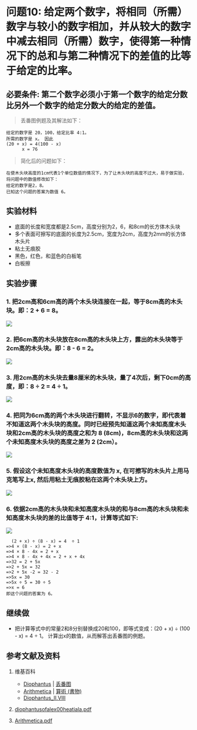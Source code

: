 # 问题10: 给定两个数字，将相同（所需）数字与较小的数字相加，并从较大的数字中减去相同（所需）数字，使得第一种情况下的总和与第二种情况下的差值的比等于给定的比率。

## 必要条件: 第二个数字必须小于第一个数字的给定分数比另外一个数字的给定分数大的给定的差值。

> 丢番图例题及其解法如下：
>  
	给定的数字是 20，100，给定比率 4:1。
	所需的数字是 x。 因此
	(20 + x) = 4(100 - x)
	      x = 76

> 简化后的问题如下：
>  
	在使木头块高度的1cm代表1个单位数值的情况下，为了让木头块的高度不过大，易于做实验，将问题中的数值修改如下：
	给定的数字是2，8。
	已知这个问题的答案为数值 6。

## 实验材料

- 底面的长度和宽度都是2.5cm，高度分别为2，6，和8cm的长方体木头块
- 多个表面可擦写的底面的长度为2.5cm，宽度为2cm，高度为2mm的长方体木头片
- 粘土无痕胶
- 黑色，红色，和蓝色的白板笔
- 白板擦

## 实验步骤

### 1. 把2cm高和6cm高的两个木头块连接在一起，等于8cm高的木头块。即：2 + 6 = 8。
![](/images/函数和极限/丢番图的《算术》中典型的推演实验/卷1/问题10/1a1.jpg)

### 2. 把6cm高的木头块放在8cm高的木头块上方，露出的木头块等于2cm高的木头块。即：8 - 6 = 2。
![](/images/函数和极限/丢番图的《算术》中典型的推演实验/卷1/问题10/1a2.jpg)

### 3. 用2cm高的木头块去量8厘米的木头块，量了4次后，剩下0cm的高度，即：8 ÷ 2 = 4 ÷ 1。
![](/images/函数和极限/丢番图的《算术》中典型的推演实验/卷1/问题10/1a3.jpg)

### 4. 把同为6cm高的两个木头块进行翻转，不显示6的数字，即代表着不知道这两个木头块的高度。同时已经预先知道这两个未知高度木头块和2cm高的木头块的高度之和为 8 (8cm)，8cm高的木头块和这两个未知高度木头块的高度之差为 2 (2cm）。
![](/images/函数和极限/丢番图的《算术》中典型的推演实验/卷1/问题10/1a4.jpg)

### 5. 假设这个未知高度木头块的高度数值为 x, 在可擦写的木头片上用马克笔写上x, 然后用粘土无痕胶粘在这两个木头块上方。
![](/images/函数和极限/丢番图的《算术》中典型的推演实验/卷1/问题10/1a5.jpg)

### 6. 依据2cm高的木头块和未知高度木头块的和与8cm高的木头块和未知高度木头块的差的比值等于 4:1，计算等式如下:
![](/images/函数和极限/丢番图的《算术》中典型的推演实验/卷1/问题10/1a6.jpg)

	  (2 + x) ÷ (8 - x) = 4  ÷ 1 
	=>4 × (8 - x) = 2 + x
	=>4 × 8 - 4x = 2 + x
	=>4 × 8 - 4x + 4x = 2 + x + 4x
	=>32 = 2 + 5x
	=>2 + 5x = 32 
	=>2 + 5x -2 = 32 - 2
	=>5x = 30
	=>5x ÷ 5 = 30 ÷ 5
	=>x = 6
	即这个问题的答案为 6。  

## 继续做

- 把计算等式中的常量2和8分别替换成20和100，即等式变成：(20 + x) ÷ (100 - x) = 4  ÷ 1。 计算出x的数值，从而解答出丢番图的例题。

## 参考文献及资料

1. 维基百科
	- [Diophantus](https://en.wikipedia.org/wiki/Diophantus) | [丢番图](https://zh.wikipedia.org/wiki/丢番图) 
	- [Arithmetica](https://en.wikipedia.org/wiki/Arithmetica) | [算術 (書物)](https://ja.wikipedia.org/wiki/%E7%AE%97%E8%A1%93_(%E6%9B%B8%E7%89%A9)) 
	- [Diophantus_II.VIII](https://en.wikipedia.org/wiki/Diophantus_II.VIII) 

2. [diophantusofalex00heatiala.pdf](https://archive.org/download/diophantusofalex00heatiala/diophantusofalex00heatiala.pdf) 
3. [Arithmetica.pdf](https://staff.um.edu.mt/jmus1/Diophantus.pdf) 




